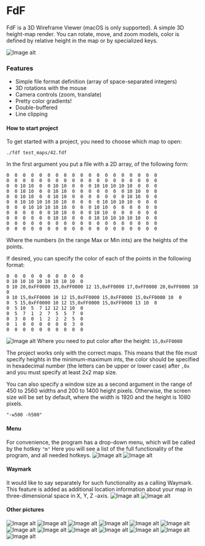# FdF
FdF is a 3D Wireframe Viewer (macOS is only supported).
A simple 3D height-map render. You can rotate, move, and zoom models, color is defined by relative height in the map or by specialized keys.

![Image alt](https://github.com/dshpack/FdF/blob/master/images/Screen%20Shot%202020-03-05%20at%208.44.54%20PM.png)

### Features
+ Simple file format definition (array of space-separated integers)
+ 3D rotations with the mouse
+ Camera controls (zoom, translate)
+ Pretty color gradients!
+ Double-buffered
+ Line clipping

#### How to start project
To get started with a project, you need to choose which map to open:

`./fdf test_maps/42.fdf`

In the first argument you put a file with a 2D array, of the following form:

```
0  0  0  0  0  0  0  0  0  0  0  0  0  0  0  0  0  0  0
0  0  0  0  0  0  0  0  0  0  0  0  0  0  0  0  0  0  0
0  0 10 10  0  0 10 10  0  0  0 10 10 10 10 10  0  0  0
0  0 10 10  0  0 10 10  0  0  0  0  0  0  0 10 10  0  0
0  0 10 10  0  0 10 10  0  0  0  0  0  0  0 10 10  0  0
0  0 10 10 10 10 10 10  0  0  0  0 10 10 10 10  0  0  0
0  0  0 10 10 10 10 10  0  0  0 10 10  0  0  0  0  0  0
0  0  0  0  0  0 10 10  0  0  0 10 10  0  0  0  0  0  0
0  0  0  0  0  0 10 10  0  0  0 10 10 10 10 10 10  0  0
0  0  0  0  0  0  0  0  0  0  0  0  0  0  0  0  0  0  0
0  0  0  0  0  0  0  0  0  0  0  0  0  0  0  0  0  0  0
```

Where the numbers (in the range Max or Min ints) are the heights of the points.

If desired, you can specify the color of each of the points in the following format:

```
0  0  0  0  0  0  0  0  0  0
0 10 10 10 10 10 10 10 10  0
0 10 20,0xFF0000 15,0xFF0000 12 15,0xFF0000 17,0xFF0000 20,0xFF0000 10  0
0 10 15,0xFF0000 10 12 15,0xFF0000 15,0xFF0000 15,0xFF0000 10  0
0  5 15,0xFF0000 10 12 15,0xFF0000 15,0xFF0000 13 10  0
0  5 10  5  7 12 12 12 10  0
0  5  7  1  2  7  5  5  7  0
0  3  0  0  1  2  2  2  5  0
0  1  0  0  0  0  0  0  3  0
0  0  0  0  0  0  0  0  0  0
```
![Image alt](https://github.com/dshpack/FdF/blob/master/images/Screen%20Shot%202020-03-05%20at%208.39.56%20PM.png)
Where you need to put color after the height: 
`15,0xFF0000`

The project works only with the correct maps. This means that the file must specify heights in the minimum-maximum ints, the color should be specified in hexadecimal number (the letters can be upper or lower case) after ``` ,0x ``` and you must specify at least 2x2 map size.

You can also specify a window size as a second argument in the range of 450 to 2560 widths and 200 to 1400 height pixels. Otherwise, the screen size will be set by default, where the width is 1920 and the height is 1080 pixels.
```
"-w500 -h500" 
```

#### Menu
For convenience, the program has a drop-down menu, which will be called by the hotkey `"m"`
Here you will see a list of the full functionality of the program, and all needed hotkeys.
![Image alt](https://github.com/dshpack/FdF/blob/master/images/Screen%20Shot%202020-03-05%20at%208.36.54%20PM.png)
![Image alt](https://github.com/dshpack/FdF/blob/master/images/Screen%20Shot%202020-03-05%20at%208.37.07%20PM.png)

#### Waymark
It would like to say separately for such functionality as a calling Waymark. This feature is added as additional location information about your map in three-dimensional space in X, Y, Z -axis.
![Image alt](https://github.com/dshpack/FdF/blob/master/images/Screen%20Shot%202020-03-05%20at%208.34.24%20PM.png)
![Image alt](https://github.com/dshpack/FdF/blob/master/images/Screen%20Shot%202020-03-05%20at%208.35.42%20PM.png)

#### Other pictures
![Image alt](https://github.com/dshpack/FdF/blob/master/images/Screen%20Shot%202020-03-05%20at%207.59.53%20PM.png)
![Image alt](https://github.com/dshpack/FdF/blob/master/images/Screen%20Shot%202020-03-05%20at%208.27.55%20PM.png)
![Image alt](https://github.com/dshpack/FdF/blob/master/images/Screen%20Shot%202020-03-05%20at%208.28.23%20PM.png)
![Image alt](https://github.com/dshpack/FdF/blob/master/images/Screen%20Shot%202020-03-05%20at%208.29.09%20PM.png)
![Image alt](https://github.com/dshpack/FdF/blob/master/images/Screen%20Shot%202020-03-05%20at%208.29.37%20PM.png)
![Image alt](https://github.com/dshpack/FdF/blob/master/images/Screen%20Shot%202020-03-05%20at%208.29.37%20PM.png)
![Image alt](https://github.com/dshpack/FdF/blob/master/images/Screen%20Shot%202020-03-05%20at%208.41.04%20PM.png)
![Image alt](https://github.com/dshpack/FdF/blob/master/images/Screen%20Shot%202020-03-05%20at%208.42.04%20PM.png)
![Image alt](https://github.com/dshpack/FdF/blob/master/images/Screen%20Shot%202020-03-05%20at%208.42.04%20PM.png)
![Image alt](https://github.com/dshpack/FdF/blob/master/images/Screen%20Shot%202020-03-05%20at%208.43.32%20PM.png)
![Image alt](https://github.com/dshpack/FdF/blob/master/images/Screen%20Shot%202020-03-05%20at%208.44.54%20PM.png)
![Image alt](https://github.com/dshpack/FdF/blob/master/images/Screen%20Shot%202020-03-05%20at%208.45.05%20PM.png)
![Image alt](https://github.com/dshpack/FdF/blob/master/images/Screen%20Shot%202020-03-05%20at%208.45.39%20PM.png)
